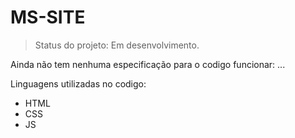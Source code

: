 <h1> MS-SITE </h1>

> Status do projeto: Em desenvolvimento.

Ainda não tem nenhuma especificação para o codigo funcionar:
...

Linguagens utilizadas no codigo:
* HTML
* CSS
* JS
